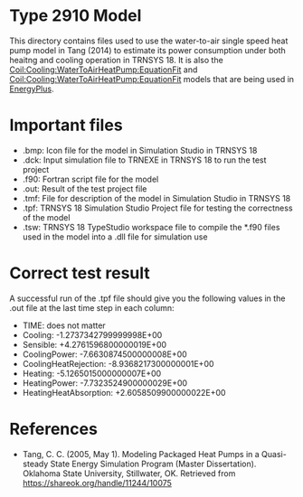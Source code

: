 # Type 2910 Model

This directory contains files used to use the water-to-air single speed heat pump model in Tang (2014) to estimate its power consumption under both heaitng and cooling operation in TRNSYS 18.
It is also the [Coil:Cooling:WaterToAirHeatPump:EquationFit](http://bigladdersoftware.com/epx/docs/8-7/input-output-reference/group-heating-and-cooling-coils.html#coilheatingwatertoairheatpumpequationfit) and [Coil:Cooling:WaterToAirHeatPump:EquationFit](http://bigladdersoftware.com/epx/docs/8-7/input-output-reference/group-heating-and-cooling-coils.html#coilcoolingwatertoairheatpumpequationfit) models that are being used in [EnergyPlus](https://energyplus.net/).

# Important files
* .bmp: Icon file for the model in Simulation Studio in TRNSYS 18
* .dck: Input simulation file to TRNEXE in TRNSYS 18 to run the test project
* .f90: Fortran script file for the model
* .out: Result of the test project file
* .tmf: File for description of the model in Simulation Studio in TRNSYS 18
* .tpf: TRNSYS 18 Simulation Studio Project file for testing the correctness of the model
* .tsw: TRNSYS 18 TypeStudio workspace file to compile the *.f90 files used in the model into a .dll file for simulation use

# Correct test result
A successful run of the .tpf file should give you the following values in the .out file at the last time step in each column:
* TIME: does not matter
* Cooling: -1.2737342799999998E+00
* Sensible: +4.2761596800000019E+00
* CoolingPower: -7.6630874500000008E+00
* CoolingHeatRejection: -8.9368217300000001E+00
* Heating: -5.1265015000000007E+00
* HeatingPower: -7.7323524900000029E+00
* HeatingHeatAbsorption: +2.6058509900000022E+00

# References
* Tang, C. C. (2005, May 1). Modeling Packaged Heat Pumps in a Quasi-steady State Energy Simulation Program (Master Dissertation). Oklahoma State University, Stillwater, OK. Retrieved from https://shareok.org/handle/11244/10075

